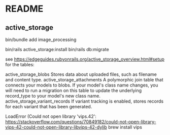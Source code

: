 # README

## active_storage

bin/bundle add image_processing

bin/rails active_storage:install
bin/rails db:migrate





see https://edgeguides.rubyonrails.org/active_storage_overview.html#setup
for the tables:

active_storage_blobs	Stores data about uploaded files, such as filename and content type.
active_storage_attachments	A polymorphic join table that connects your models to blobs. If your model's class name changes, you will need to run a migration on this table to update the underlying record_type to your model's new class name.
active_storage_variant_records	If variant tracking is enabled, stores records for each variant that has been generated.


LoadError (Could not open library 'vips.42':
https://stackoverflow.com/questions/70849182/could-not-open-library-vips-42-could-not-open-library-libvips-42-dylib
brew install vips